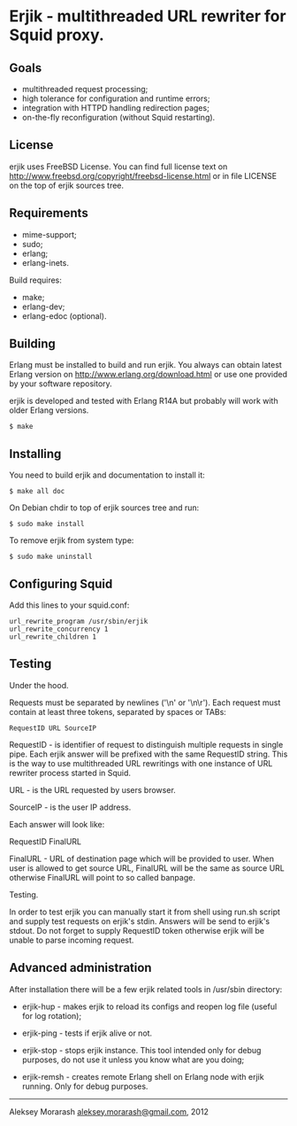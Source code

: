 # Erjik - multithreaded URL rewriter for Squid proxy.

## Goals

* multithreaded request processing;
* high tolerance for configuration and runtime errors;
* integration with HTTPD handling redirection pages;
* on-the-fly reconfiguration (without Squid restarting).

## License

erjik uses FreeBSD License. You can find full license text
on http://www.freebsd.org/copyright/freebsd-license.html or
in file LICENSE on the top of erjik sources tree.

## Requirements

* mime-support;
* sudo;
* erlang;
* erlang-inets.

Build requires:
* make;
* erlang-dev;
* erlang-edoc (optional).

## Building

Erlang must be installed to build and run erjik.
You always can obtain latest Erlang version on
http://www.erlang.org/download.html or use one provided by
your software repository.

erjik is developed and tested with Erlang R14A but probably
will work with older Erlang versions.

    $ make

## Installing

You need to build erjik and documentation to install it:

    $ make all doc

On Debian chdir to top of erjik sources tree and run:

    $ sudo make install

To remove erjik from system type:

    $ sudo make uninstall

## Configuring Squid

Add this lines to your squid.conf:

    url_rewrite_program /usr/sbin/erjik
    url_rewrite_concurrency 1
    url_rewrite_children 1

## Testing

Under the hood.

Requests must be separated by newlines ('\n' or '\n\r').
Each request must contain at least three tokens, separated by
spaces or TABs:

    RequestID URL SourceIP

RequestID - is identifier of request to distinguish multiple
requests in single pipe. Each erjik answer will be prefixed
with the same RequestID string. This is the way to use
multithreaded URL rewritings with one instance of URL
rewriter process started in Squid.

URL - is the URL requested by users browser.

SourceIP - is the user IP address.

Each answer will look like:

RequestID FinalURL

FinalURL - URL of destination page which will be provided to
user. When user is allowed to get source URL, FinalURL will be
the same as source URL otherwise FinalURL will point to so called
banpage.

Testing.

In order to test erjik you can manually start it from shell
using run.sh script and supply test requests on erjik's stdin.
Answers will be send to erjik's stdout. Do not forget to
supply RequestID token otherwise erjik will be unable to parse
incoming request.

## Advanced administration

After installation there will be a few erjik related tools in
/usr/sbin directory:

* erjik-hup - makes erjik to reload its configs and reopen
              log file (useful for log rotation);
* erjik-ping - tests if erjik alive or not.

* erjik-stop - stops erjik instance. This tool intended only
              for debug purposes, do not use it unless you
              know what are you doing;
* erjik-remsh - creates remote Erlang shell on Erlang node
              with erjik running. Only for debug purposes.

-----------------------------------------------------------------
Aleksey Morarash <aleksey.morarash@gmail.com>, 2012

